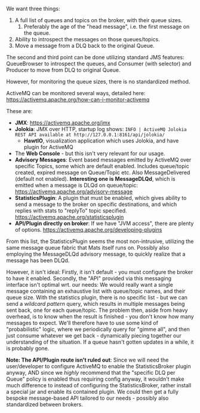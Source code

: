 We want three things:
1. A full list of queues and topics on the broker, with their queue sizes.
   1. Preferably the age of the "head message", i.e. the first message on the queue.
2. Ability to introspect the messages on those queues/topics.
3. Move a message from a DLQ back to the original Queue.

The second and third point can be done utilizing standard JMS features: QueueBrowser to introspect the queues, and Consumer (with selector) and Producer to move from DLQ to original Queue.

However, for monitoring the queue sizes, there is no standardized method.

ActiveMQ can be monitored several ways, detailed here: https://activemq.apache.org/how-can-i-monitor-activemq 

These are:
* **JMX**: https://activemq.apache.org/jmx
* **Jolokia**: JMX over HTTP, startup log shows: ```INFO | ActiveMQ Jolokia REST API available at http://127.0.0.1:8161/api/jolokia/```
  * **HawtIO**, visualization application which uses Jolokia, and have plugin for ActiveMQ
* The **Web Console** - but this isn't very relevant for our usage.
* **Advisory Messages**: Event based messages emitted by ActiveMQ over specific Topics, some which are default enabled. Includes queue/topic created, expired message on Queue/Topic etc. Also MessageDelivered (default not enabled). **Interesting one is MessageDLQd**, which is emitted when a message is DLQd on queue/topic: https://activemq.apache.org/advisory-message
* **StatisticsPlugin**: A plugin that must be enabled, which gives ability to send a message to the broker on specific destinations, and which replies with stats to "replyTo" topic specified. https://activemq.apache.org/statisticsplugin
* **API/Plugin directly on broker**: If we have "JVM access", there are plenty of options. https://activemq.apache.org/developing-plugins

From this list, the StatisticsPlugin seems the most non-intrusive, utilizing the same message queue fabric that Mats itself runs on. Possibly also employing the MessageDLQd advisory message, to quickly realize that a message has been DLQd.

However, it isn't ideal: Firstly, it isn't default - you must configure the broker to have it enabled. Secondly, the "API" provided via this messaging interface isn't optimal wrt. our needs: We would really want a single message containing an exhaustive list with queue/topic names, and their queue size. With the statistics plugin, there is no specific list - but we can send a _wildcard pattern_ query, which results in multiple messages being sent back, one for each queue/topic. The problem then, aside from heavy overhead, is to know when the result is finished - you don't know how many messages to expect. We'll therefore have to use some kind of "probabilistic" logic, where we periodically query for "gimme all", and then just consume whatever we get back - dynamically piecing together our understanding of the situation. If a queue hasn't gotten updates in a while, it is probably gone.

**Note: The API/Plugin route isn't ruled out**: Since we will need the user/developer to configure ActiveMQ to enable the StatisticsBroker plugin anyway, AND since we _highly_ recommend that the "specific DLQ per Queue" policy is enabled thus requiring config anyway, it wouldn't make much difference to instead of configuring the StatisticsBroker, rather install a special jar and enable its contained plugin. We could then get a fully bespoke message-based API tailored to our needs - possibly also standardized between brokers. 



